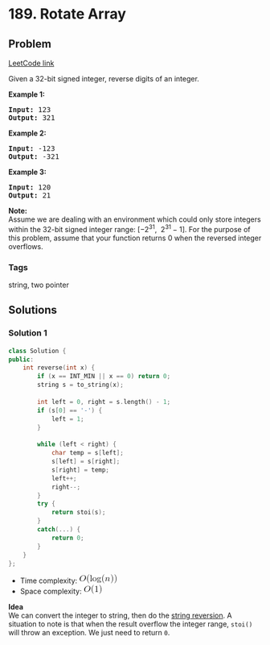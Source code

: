 # 189. Rotate Array
## Problem
[LeetCode link](https://leetcode.com/problems/reverse-integer/)  
<div class="content__u3I1 question-content__JfgR"><div><p>Given a 32-bit signed integer, reverse digits of an integer.</p>

<p><strong>Example 1:</strong></p>

<pre><strong>Input:</strong> 123
<strong>Output:</strong> 321
</pre>

<p><strong>Example 2:</strong></p>

<pre><strong>Input:</strong> -123
<strong>Output:</strong> -321
</pre>

<p><strong>Example 3:</strong></p>

<pre><strong>Input:</strong> 120
<strong>Output:</strong> 21
</pre>

<p><strong>Note:</strong><br>
Assume we are dealing with an environment which could only store integers within the 32-bit signed integer range: [−2<sup>31</sup>,&nbsp; 2<sup>31&nbsp;</sup>− 1]. For the purpose of this problem, assume that your function returns 0 when the reversed integer overflows.</p>
</div></div>

### Tags
string, two pointer

## Solutions
### Solution 1
```c++
class Solution {
public:
    int reverse(int x) {
        if (x == INT_MIN || x == 0) return 0;
        string s = to_string(x);
        
        int left = 0, right = s.length() - 1;
        if (s[0] == '-') {
            left = 1;
        }
        
        while (left < right) {
            char temp = s[left];
            s[left] = s[right];
            s[right] = temp;
            left++;
            right--;
        }
        try {
            return stoi(s);
        }
        catch(...) {
            return 0;
        }
    }
};
```

- Time complexity: ![](resources/log.png)
- Space complexity: ![](resources/constant.png) 


**Idea**  
We can convert the integer to string, then do the [string reversion](https://github.com/HaelChan/LeetCode/blob/master/Explanations/344.%20Reverse%20String.md). A situation to note is that when the result overflow the integer range, `stoi()` will throw an exception. We just need to return `0`.
